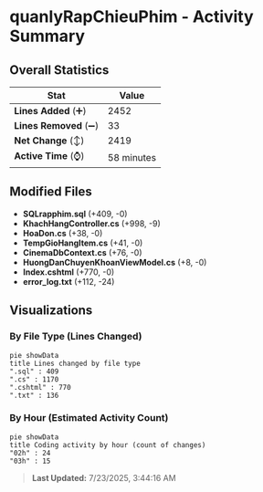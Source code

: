 # quanlyRapChieuPhim - Activity Summary 

## Overall Statistics

| Stat                   | Value                                                             |
| ---------------------- | ----------------------------------------------------------------- |
| **Lines Added** (➕)   | 2452                                          |
| **Lines Removed** (➖) | 33                                        |
| **Net Change** (↕)    | 2419                |
| **Active Time** (⌚)   | 58 minutes |


## Modified Files
- **SQLrapphim.sql** (+409, -0)
- **KhachHangController.cs** (+998, -9)
- **HoaDon.cs** (+38, -0)
- **TempGioHangItem.cs** (+41, -0)
- **CinemaDbContext.cs** (+76, -0)
- **HuongDanChuyenKhoanViewModel.cs** (+8, -0)
- **Index.cshtml** (+770, -0)
- **error_log.txt** (+112, -24)

## Visualizations

### By File Type (Lines Changed)

```mermaid
pie showData
title Lines changed by file type
".sql" : 409
".cs" : 1170
".cshtml" : 770
".txt" : 136
```

### By Hour (Estimated Activity Count)

```mermaid
pie showData
title Coding activity by hour (count of changes)
"02h" : 24
"03h" : 15
```


> **Last Updated:** 7/23/2025, 3:44:16 AM